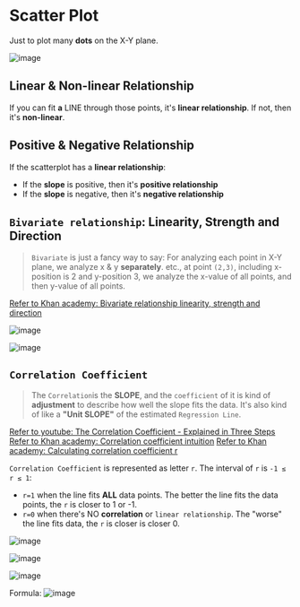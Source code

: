 # Scatter Plot

Just to plot many **dots** on the X-Y plane.

![image](https://user-images.githubusercontent.com/14041622/43849867-0065f006-9b69-11e8-9fd4-b03b1cae7b69.png)


## Linear & Non-linear Relationship
If you can fit **a** LINE through those points, it's **linear relationship**.
If not, then it's **non-linear**.


## Positive & Negative Relationship
If the scatterplot has a **linear relationship**:
- If the **slope** is positive, then it's **positive relationship**
- If the **slope** is negative, then it's **negative relationship**


## `Bivariate relationship`: Linearity, Strength and Direction
> `Bivariate` is just a fancy way to say: For analyzing each point in X-Y plane, we analyze x & y **separately**. 
etc., at point `(2,3)`, including x-position is 2 and y-position 3, we analyze the x-value of all points, and then y-value of all points.

[Refer to Khan academy: Bivariate relationship linearity, strength and direction](https://www.khanacademy.org/math/ap-statistics/bivariate-data-ap/modal/v/bivariate-relationship-linearity-strength-and-direction)


![image](https://user-images.githubusercontent.com/14041622/43851982-b77fa5de-9b6e-11e8-8a97-ab5463145df4.png)

![image](https://user-images.githubusercontent.com/14041622/43850634-05d5cf50-9b6b-11e8-90fb-6c969776ef5f.png)


## `Correlation Coefficient`
> The `Correlation`is the **SLOPE**, and the `coefficient` of it is kind of **adjustment** to describe how well the slope fits the data.
It's also kind of like a **"Unit SLOPE"** of the estimated `Regression Line`.

[Refer to youtube: The Correlation Coefficient - Explained in Three Steps](https://www.youtube.com/watch?v=ugd4k3dC_8Y)
[Refer to Khan academy: Correlation coefficient intuition](https://www.khanacademy.org/math/ap-statistics/bivariate-data-ap/modal/v/correlation-coefficient-intuition-examples)
[Refer to Khan academy: Calculating correlation coefficient r](https://www.khanacademy.org/math/ap-statistics/bivariate-data-ap/modal/v/calculating-correlation-coefficient-r)

`Correlation Coefficient` is represented as letter `r`. 
The interval of `r` is `-1 ≤ r ≤ 1`:
- `r=1` when the line fits **ALL** data points. The better the line fits the data points, the `r` is closer to 1 or -1.
- `r=0` when there's NO **correlation** or `linear relationship`. The "worse" the line fits data, the `r` is closer is closer 0.

![image](https://user-images.githubusercontent.com/14041622/43889646-59876866-9bf7-11e8-8a01-d38435432769.png)


![image](https://user-images.githubusercontent.com/14041622/43889614-4636f538-9bf7-11e8-836a-0615a97a1f45.png)

![image](https://user-images.githubusercontent.com/14041622/43889859-d66384be-9bf7-11e8-85eb-494f79296507.png)



Formula:
![image](https://user-images.githubusercontent.com/14041622/43852018-c8a8d236-9b6e-11e8-8ea0-cf2a9ccda218.png)

